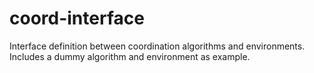 # coord-interface
Interface definition between coordination algorithms and environments. Includes a dummy algorithm and environment as example.
